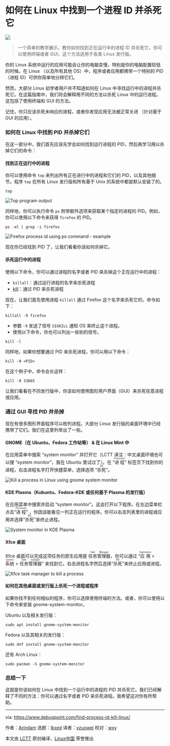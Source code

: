 [#]: subject: "How to Find a Process ID and Kill it in Linux [CLI & GUI]"
[#]: via: "https://www.debugpoint.com/find-process-id-kill-linux/"
[#]: author: "Arindam https://www.debugpoint.com/author/admin1/"
[#]: collector: "lkxed"
[#]: translator: "yzuowei"
[#]: reviewer: "wxy"
[#]: publisher: "wxy"
[#]: url: "https://linux.cn/article-15341-1.html"

如何在 Linux 中找到一个进程 ID 并杀死它
======

![][0]

> 一个简单的教学展示，教你如何找到正在运行中的进程 ID 并杀死它，你可以使用终端或者 GUI，这个方法适用于各类 Linux 发行版。

你的 Linux 系统中运行的应用可能会让你的电脑变慢，特别是你的电脑配置较低的时候。在 Linux （以及所有其他 OS）中，程序或者应用都携带一个特别的 PID （进程 ID）可供你简单地分辨它们。

然而，大部分 Linux 初学者用户并不知道如何在 Linux 中寻找运行中的进程并杀死它。在这篇指南中，我们将会解释用不同的方法以杀死 Linux 中的运行进程。这包括了使用终端和 GUI 的方法。

记住，你只应该杀死未响应的进程，或者你发现应用无法被正常关闭 （针对基于 GUI 的应用）。

### 如何在 Linux 中找到 PID 并杀掉它们

在这一部分中，我们首先应该先学会如何找到运行进程的 PID，然后再学习用以杀掉它们的命令：

#### 找到正在运行中的进程

你可以使用命令 `top` 来列出所有正在进行中的进程和它们的 PID，以及其他细节。程序 `top` 在所有 Linux 发行版和所有基于 Unix 的系统中都是默认安装了的。

```
top
```

![Top program output][1]

同样地，你可以执行命令 `ps` 附带额外选项来获取某个指定的进程的 PID。例如，你可以使用以下命令来获得 `firefox` 的 PID。

```
ps -el | grep -i firefox
```

![Firefox process id using ps command - example][2]

现在你已经找到 PID 了，让我们看看你该如何杀掉它。

#### 杀死运行中的进程

使用以下命令，你可以通过进程的名字或者 PID 来杀掉这个正在运行中的进程：

- `killall`：通过运行进程的名字来杀死进程
- [kill][3]：通过 PID 来杀死进程

现在，让我们首先使用进程 `killall` 通过 Firefox 这个名字来杀死它的，命令如下：

```
killall -9 firefox
```

- 参数 `-9` 发送了信号 `SIGKILL` 通知 OS 来终止这个进程。
- 使用以下命令，你也可以列出一些别的信号。

```
kill -l
```

同样地，如果你想要通过 PID 来杀死进程，你可以用以下命令：

```
kill -9 <PID>
```

在这个例子中，命令会长这样：

```
kill -9 33665
```

让我们看看在不同发行版中，你该如何使用图形用户界面（GUI）来杀死任意进程或应用。

### 通过 GUI 寻找 PID 并杀掉

现在有很多图形界面程序可以枚列进程。大部分 Linux 发行版的桌面环境中已经携带了它们。我们在这里列举出了一些。

#### GNOME（在 Ubuntu、Fedora 工作站等） & 在 Linux Mint 中

在应用菜单中搜索 “system monitor” 并打开它（LCTT 译注：中文桌面环境也可以搜 “system monitor”，我在 Ubuntu 里试过了）。在 “<ruby>进程<rt>Processes</rt></ruby>” 标签页下找到你的进程，右击进程名字打开快捷菜单，选择选项 “<ruby>杀死<rt>Kill</rt></ruby>”。

![Kill a process in Linux using gnome system monitor][4]

#### KDE Plasma（Kubuntu、Fedora-KDE 或任何基于 Plasma 的发行版）

在应用菜单中搜索并启动 “system monitor”。这会打开以下程序。在左边菜单栏点击“<ruby>进程<rt>Processes</rt></ruby>” ，你因该能看见一列正在运行的程序。你可以右击列表里的进程或应用并选择“<ruby>杀死<rt>Kill</rt></ruby>”来终止进程。

![System monitor in KDE Plasma][5]

#### Xfce 桌面

Xfce 桌面可以完成这项任务的原生应用是 <ruby>任务管理器<rt>Task Manager</rt></ruby>，你可以通过 “<ruby>应用<rt>Application</rt></ruby> > <ruby>系统<rt>System</rt></ruby> > <ruby>任务管理器<rt>Task manager</rt></ruby>” 来找到它。右击进程名字然后选择“<ruby>杀死<rt>Kill</rt></ruby>”来终止应用或进程。

![Xfce task manager to kill a process][6]

#### 如何在其他桌面或发行版上杀死一个进程或程序

如果你找不到任何相似的程序，你可以选择使用终端的方法。或者，你可以使用以下命令来安装 gnome-system-monitor。

Ubuntu 以及相关发行版：

```
sudo apt install gnome-system-monitor
```

Fedora 以及其相关的发行版：

```
sudo dnf install gnome-system-monitor
```

还有 Arch Linux：

```
sudo pacman -S gnome-system-monitor
```

### 总结一下

这就是你该如何在 Linux 中找到一个运行中的进程的 PID 并杀死它。我们已经解释了不同的方法：你可以通过名字或者 PID 来杀死进程。我希望这对你有所帮助。

--------------------------------------------------------------------------------

via: https://www.debugpoint.com/find-process-id-kill-linux/

作者：[Arindam][a]
选题：[lkxed][b]
译者：[yzuowei](https://github.com/yzuowei)
校对：[wxy](https://github.com/wxy)

本文由 [LCTT](https://github.com/LCTT/TranslateProject) 原创编译，[Linux中国](https://linux.cn/) 荣誉推出

[a]: https://www.debugpoint.com/author/admin1/
[b]: https://github.com/lkxed
[1]: https://www.debugpoint.com/wp-content/uploads/2022/12/Top-program-output.jpg
[2]: https://www.debugpoint.com/wp-content/uploads/2022/12/Firefox-process-id-using-ps-command-example.jpg
[3]: https://linux.die.net/man/1/kill
[4]: https://www.debugpoint.com/wp-content/uploads/2022/12/Kill-a-process-in-Linux-using-gnome-system-monitor.jpg
[5]: https://www.debugpoint.com/wp-content/uploads/2022/12/System-monitor-in-KDE-Plasma.jpg
[6]: https://www.debugpoint.com/wp-content/uploads/2022/12/Xfce-task-manager-to-kill-a-process.jpg
[0]: https://img.linux.net.cn/data/attachment/album/202212/12/103939c8tv41t8391v6886.jpg